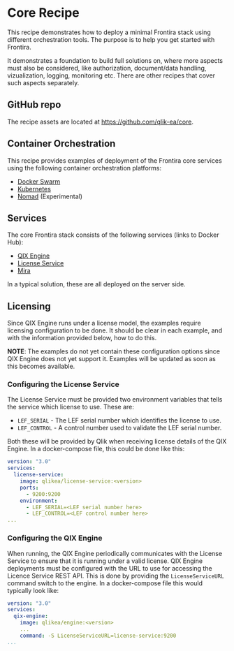 # Core Recipe

This recipe demonstrates how to deploy a minimal Frontira stack using different orchestration tools. The purpose is to help you get started with Frontira.

It demonstrates a foundation to build full solutions on, where more aspects must also be considered, like authorization, document/data handling, vizualization, logging, monitoring etc. There are other recipes that cover such aspects separately.

## GitHub repo

The recipe assets are located at https://github.com/qlik-ea/core.

## Container Orchestration

This recipe provides examples of deployment of the Frontira core services using the following container orchestration platforms:

- [Docker Swarm](./docker-swarm.md)
- [Kubernetes](./kubernetes.md)
- [Nomad](./nomad.md) (Experimental)

## Services

The core Frontira stack consists of the following services (links to Docker Hub):

- [QIX Engine](https://hub.docker.com/r/qlikea/engine)
- [License Service](https://hub.docker.com/r/qlikea/license-service)
- [Mira](https://hub.docker.com/r/qlikea/mira)

In a typical solution, these are all deployed on the server side.

## Licensing

Since QIX Engine runs under a license model, the examples require licensing configuration to be done. It should be clear in each example, and with the information provided below, how to do this.

**NOTE**: The examples do not yet contain these configuration options since QIX Engine does not yet support it. Examples will be updated as soon as this becomes available.

### Configuring the License Service

The License Service must be provided two environment variables that tells the service which license to use. These are:

- `LEF_SERIAL` - The LEF serial number which identifies the license to use.
- `LEF_CONTROL` - A control number used to validate the LEF serial number.

Both these will be provided by Qlik when receiving license details of the QIX Engine. In a docker-compose file, this could be done like this:

```yml
version: "3.0"
services:
  license-service:
    image: qlikea/license-service:<version>
    ports:
      - 9200:9200
    environment:
      - LEF_SERIAL=<LEF serial number here>
      - LEF_CONTROL=<LEF control number here>
...      
```

### Configuring the QIX Engine

When running, the QIX Engine periodically communicates with the License Service to ensure that it is running under a valid license. QIX Engine deployments must be configured with the URL to use for accessing the Licence Service REST API. This is done by providing the `LicenseServiceURL` command switch to the engine. In a docker-compose file this would typically look like:

```yml
version: "3.0"
services:
  qix-engine:
    image: qlikea/engine:<version>
    ...
    command: -S LicenseServiceURL=license-service:9200
...
```